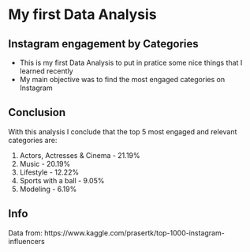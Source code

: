 <h1>My first Data Analysis</h1>
<h2>Instagram engagement by Categories</h2>
<ul>
  <li>This is my first Data Analysis to put in pratice some nice things that I learned recently</li>
  <li>My main objective was to find the most engaged categories on Instagram</li>
</ul>

<h2>Conclusion</h2>
  With this analysis I conclude that the top 5 most engaged and relevant categories are:
  <ol>
    <li>Actors, Actresses & Cinema - 21.19%</li>
    <li>Music - 20.19%</li>
    <li>Lifestyle - 12.22%</li>
    <li>Sports with a ball - 9.05%</li>
    <li>Modeling - 6.19%</li>
  </ol>
  
<h2>Info</h2>
  Data from: https://www.kaggle.com/prasertk/top-1000-instagram-influencers

